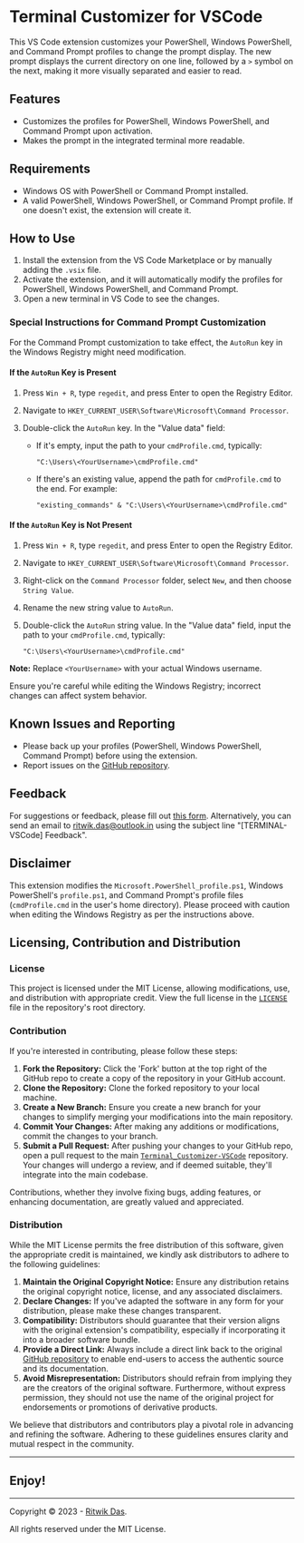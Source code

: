 # Terminal Customizer for VSCode

This VS Code extension customizes your PowerShell, Windows PowerShell, and Command Prompt profiles to change the prompt display. The new prompt displays the current directory on one line, followed by a `>` symbol on the next, making it more visually separated and easier to read.

## Features

- Customizes the profiles for PowerShell, Windows PowerShell, and Command Prompt upon activation.
- Makes the prompt in the integrated terminal more readable.

## Requirements

- Windows OS with PowerShell or Command Prompt installed.
- A valid PowerShell, Windows PowerShell, or Command Prompt profile. If one doesn't exist, the extension will create it.

## How to Use

1. Install the extension from the VS Code Marketplace or by manually adding the `.vsix` file.
2. Activate the extension, and it will automatically modify the profiles for PowerShell, Windows PowerShell, and Command Prompt.
3. Open a new terminal in VS Code to see the changes.

### Special Instructions for Command Prompt Customization

For the Command Prompt customization to take effect, the `AutoRun` key in the Windows Registry might need modification.

#### If the `AutoRun` Key is Present

1. Press `Win + R`, type `regedit`, and press Enter to open the Registry Editor.
2. Navigate to `HKEY_CURRENT_USER\Software\Microsoft\Command Processor`.
3. Double-click the `AutoRun` key. In the "Value data" field:

   - If it's empty, input the path to your `cmdProfile.cmd`, typically:

     ```
     "C:\Users\<YourUsername>\cmdProfile.cmd"
     ```

   - If there's an existing value, append the path for `cmdProfile.cmd` to the end. For example:

     ```
     "existing_commands" & "C:\Users\<YourUsername>\cmdProfile.cmd"
     ```

#### If the `AutoRun` Key is Not Present

1. Press `Win + R`, type `regedit`, and press Enter to open the Registry Editor.
2. Navigate to `HKEY_CURRENT_USER\Software\Microsoft\Command Processor`.
3. Right-click on the `Command Processor` folder, select `New`, and then choose `String Value`.
4. Rename the new string value to `AutoRun`.
5. Double-click the `AutoRun` string value. In the "Value data" field, input the path to your `cmdProfile.cmd`, typically:

   ```
   "C:\Users\<YourUsername>\cmdProfile.cmd"
   ```

**Note:** Replace `<YourUsername>` with your actual Windows username.

Ensure you're careful while editing the Windows Registry; incorrect changes can affect system behavior.

## Known Issues and Reporting

- Please back up your profiles (PowerShell, Windows PowerShell, Command Prompt) before using the extension.
- Report issues on the [GitHub repository](https://github.com/riCatwik/Terminal_Customizer-VSCode).

## Feedback

For suggestions or feedback, please fill out [this form](https://ritwikdas.gitlab.io/contact/). Alternatively, you can send an email to [ritwik.das@outlook.in](mailto:ritwik.das@outlook.in) using the subject line "[TERMINAL-VSCode] Feedback".

## Disclaimer

This extension modifies the `Microsoft.PowerShell_profile.ps1`, Windows PowerShell's `profile.ps1`, and Command Prompt's profile files (`cmdProfile.cmd` in the user's home directory). Please proceed with caution when editing the Windows Registry as per the instructions above.

## Licensing, Contribution and Distribution

### License

This project is licensed under the MIT License, allowing modifications, use, and distribution with appropriate credit. View the full license in the [`LICENSE`](https://marketplace.visualstudio.com/items/ritwikdas.terminalcustomizer-vscode/license) file in the repository's root directory.

### Contribution

If you're interested in contributing, please follow these steps:

1. **Fork the Repository:** Click the 'Fork' button at the top right of the GitHub repo to create a copy of the repository in your GitHub account.
2. **Clone the Repository:** Clone the forked repository to your local machine.
3. **Create a New Branch:** Ensure you create a new branch for your changes to simplify merging your modifications into the main repository.
4. **Commit Your Changes:** After making any additions or modifications, commit the changes to your branch.
5. **Submit a Pull Request:** After pushing your changes to your GitHub repo, open a pull request to the main [`Terminal_Customizer-VSCode`](https://github.com/riCatwik/Terminal_Customizer-VSCode) repository. Your changes will undergo a review, and if deemed suitable, they'll integrate into the main codebase.

Contributions, whether they involve fixing bugs, adding features, or enhancing documentation, are greatly valued and appreciated.

### Distribution

While the MIT License permits the free distribution of this software, given the appropriate credit is maintained, we kindly ask distributors to adhere to the following guidelines:

1. **Maintain the Original Copyright Notice:** Ensure any distribution retains the original copyright notice, license, and any associated disclaimers.
2. **Declare Changes:** If you've adapted the software in any form for your distribution, please make these changes transparent.
3. **Compatibility:** Distributors should guarantee that their version aligns with the original extension's compatibility, especially if incorporating it into a broader software bundle.
4. **Provide a Direct Link:** Always include a direct link back to the original [GitHub repository](https://github.com/riCatwik/Terminal_Customizer-VSCode) to enable end-users to access the authentic source and its documentation.
5. **Avoid Misrepresentation:** Distributors should refrain from implying they are the creators of the original software. Furthermore, without express permission, they should not use the name of the original project for endorsements or promotions of derivative products.

We believe that distributors and contributors play a pivotal role in advancing and refining the software. Adhering to these guidelines ensures clarity and mutual respect in the community.

---

## **Enjoy!**

---

Copyright © 2023 - [Ritwik Das](https://ritwikdas.gitlab.io).

All rights reserved under the MIT License.
